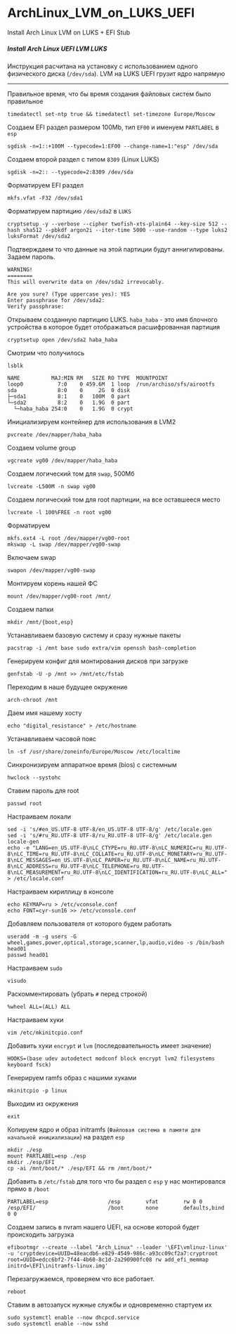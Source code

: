 # ArchLinux_LVM_on_LUKS_UEFI
Install Arch Linux LVM on LUKS + EFI Stub

##### Install Arch Linux UEFI LVM LUKS
Инструкция расчитана на установку с использованием одного физического диска (`/dev/sda`).
LVM на LUKS
UEFI грузит ядро напрямую
___

Правильное время, что бы время создания файловых систем было правильное
```
timedatectl set-ntp true && timedatectl set-timezone Europe/Moscow
```
Создаем EFI раздел размером 100Mb, тип `EF00` и именуем `PARTLABEL` в `esp`
```
sgdisk -n=1::+100M --typecode=1:EF00 --change-name=1:"esp" /dev/sda
```
Создаем второй раздел с типом `8309` (Linux LUKS)
```
sgdisk -n=2:: --typecode=2:8309 /dev/sda
```

Форматируем EFI раздел
```
mkfs.vfat -F32 /dev/sda1
```
Форматируем партицию `/dev/sda2` в `LUKS`
```
cryptsetup -y --verbose --cipher twofish-xts-plain64 --key-size 512 --hash sha512 --pbkdf argon2i --iter-time 5000 --use-random --type luks2 luksFormat /dev/sda2
```
Подтверждаем то что данные на этой партиции будут аннигилированы.
Задаем пароль.
```
WARNING!
========
This will overwrite data on /dev/sda2 irrevocably.

Are you sure? (Type uppercase yes): YES
Enter passphrase for /dev/sda2: 
Verify passphrase: 
```
Открываем созданную партицию LUKS.
`haba_haba` - это имя блочного устройства в которое будет отображаться расшифрованная партиция
```
cryptsetup open /dev/sda2 haba_haba
```

Смотрим что получилось
```
lsblk
```
```
NAME          MAJ:MIN RM   SIZE RO TYPE  MOUNTPOINT
loop0           7:0    0 459.6M  1 loop  /run/archiso/sfs/airootfs
sda             8:0    0     2G  0 disk  
├─sda1          8:1    0   100M  0 part  
└─sda2          8:2    0   1.9G  0 part  
  └─haba_haba 254:0    0   1.9G  0 crypt 

```
Инициализируем контейнер для использования в LVM2
```
pvcreate /dev/mapper/haba_haba
```
Создаем volume group
```
vgcreate vg00 /dev/mapper/haba_haba 
```
Создаем логический том для `swap`, 500Мб
```
lvcreate -L500M -n swap vg00
```

Создаем логический том для root партиции, на все оставшееся место
```
lvcreate -l 100%FREE -n root vg00
```
Форматируем
```
mkfs.ext4 -L root /dev/mapper/vg00-root
mkswap -L swap /dev/mapper/vg00-swap
```
Включаем swap
```
swapon /dev/mapper/vg00-swap
```
Монтируем корень нашей ФС
```
mount /dev/mapper/vg00-root /mnt/
```
Создаем папки
```
mkdir /mnt/{boot,esp}
```
Устанавливаем базовую систему и сразу нужные пакеты
```
pacstrap -i /mnt base sudo extra/vim openssh bash-completion
```
Генерируем конфиг для монтирования дисков при загрузке
```
genfstab -U -p /mnt >> /mnt/etc/fstab
```

Переходим в наше будущее окружение
```
arch-chroot /mnt
```
Даем имя нашему хосту
```
echo "digital_resistance" > /etc/hostname
```
Устанавливаем часовой пояс
```
ln -sf /usr/share/zoneinfo/Europe/Moscow /etc/localtime 
```
Синхронизируем аппаратное время (bios) с системным
```
hwclock --systohc
```
Ставим пароль для root
```
passwd root
```
Настраиваем локали
```
sed -i 's/#en_US.UTF-8 UTF-8/en_US.UTF-8 UTF-8/g' /etc/locale.gen
sed -i 's/#ru_RU.UTF-8 UTF-8/ru_RU.UTF-8 UTF-8/g' /etc/locale.gen
locale-gen
echo -e "LANG=en_US.UTF-8\nLC_CTYPE=ru_RU.UTF-8\nLC_NUMERIC=ru_RU.UTF-8\nLC_TIME=ru_RU.UTF-8\nLC_COLLATE=ru_RU.UTF-8\nLC_MONETARY=ru_RU.UTF-8\nLC_MESSAGES=en_US.UTF-8\nLC_PAPER=ru_RU.UTF-8\nLC_NAME=ru_RU.UTF-8\nLC_ADDRESS=ru_RU.UTF-8\nLC_TELEPHONE=ru_RU.UTF-8\nLC_MEASUREMENT=ru_RU.UTF-8\nLC_IDENTIFICATION=ru_RU.UTF-8\nLC_ALL=" > /etc/locale.conf
```

Настраиваем кириллицу в консоле
```
echo KEYMAP=ru > /etc/vconsole.conf
echo FONT=cyr-sun16 >> /etc/vconsole.conf
```
Добавляем пользователя от которого будем работать
```
useradd -m -g users -G wheel,games,power,optical,storage,scanner,lp,audio,video -s /bin/bash head01
passwd head01
```
Настраиваем `sudo`
```
visudo
```
Раскомментировать (убрать `#` перед строкой)
```
%wheel ALL=(ALL) ALL
```
Настраиваем хуки
```
vim /etc/mkinitcpio.conf
```
Добавить хуки `encrypt` и `lvm` (последовательность имеет значение)
```
HOOKS=(base udev autodetect modconf block encrypt lvm2 filesystems keyboard fsck)
```
Генерируем ramfs образ с нашими хуками
```
mkinitcpio -p linux
```
Выходим из окружения
```
exit
```
Копируем ядро и образ initramfs (`Файловая система в памяти для начальной инициализации`)
на раздел `esp`
```
mkdir ./esp
mount PARTLABEL=esp ./esp
mkdir ./esp/EFI
cp -ai /mnt/boot/* ./esp/EFI && rm /mnt/boot/*
```
Добавить в `/etc/fstab` для того что бы раздел с `esp` у нас монтировался прямо в `/boot`
```
PARTLABEL=esp					/esp		vfat		rw 0 0 
/esp/EFI/						/boot		none		defaults,bind	0 0
```
Создаем запись в nvram нашего UEFI, на основе которой будет происходить загрузка
```
efibootmgr --create --label "Arch_Linux" --loader '\EFI\vmlinuz-linux' -u 'cryptdevice=UUID=48eacdb6-e829-4549-986c-a93cc09cf2a7:cryptroot root=UUID=edcc6bf2-7f44-4b60-8c1d-2a290900fc08 rw add_efi_memmap initrd=\EFI\initramfs-linux.img'
```
Перезагружаемся, проверяем что все работает.
```
reboot
```
Ставим в автозапуск нужные службы и одновременно стартуем их
```
sudo systemctl enable --now dhcpcd.service
sudo systemctl enable --now sshd
```
